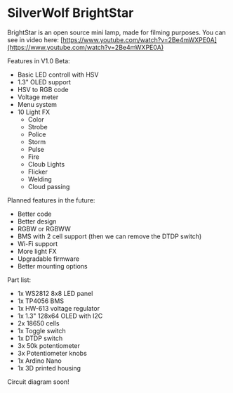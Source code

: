 # SilverWolf BrightStar
BrightStar is an open source mini lamp, made for filming purposes. You can see in video here: [https://www.youtube.com/watch?v=2Be4mWXPE0A](https://www.youtube.com/watch?v=2Be4mWXPE0A)

Features in V1.0 Beta:
- Basic LED controll with HSV
- 1.3" OLED support
- HSV to RGB code
- Voltage meter
- Menu system
- 10 Light FX
  - Color
  - Strobe
  - Police
  - Storm
  - Pulse
  - Fire
  - Cloub Lights
  - Flicker
  - Welding
  - Cloud passing

Planned features in the future:
- Better code
- Better design
- RGBW or RGBWW
- BMS with 2 cell support (then we can remove the DTDP switch)
- Wi-Fi support
- More light FX
- Upgradable firmware
- Better mounting options

Part list: 
- 1x WS2812 8x8 LED panel
- 1x TP4056 BMS
- 1x HW-613 voltage regulator
- 1x 1.3" 128x64 OLED with I2C
- 2x 18650 cells
- 1x Toggle switch
- 1x DTDP switch
- 3x 50k potentiometer
- 3x Potentiometer knobs
- 1x Ardino Nano
- 1x 3D printed housing

Circuit diagram soon! 
